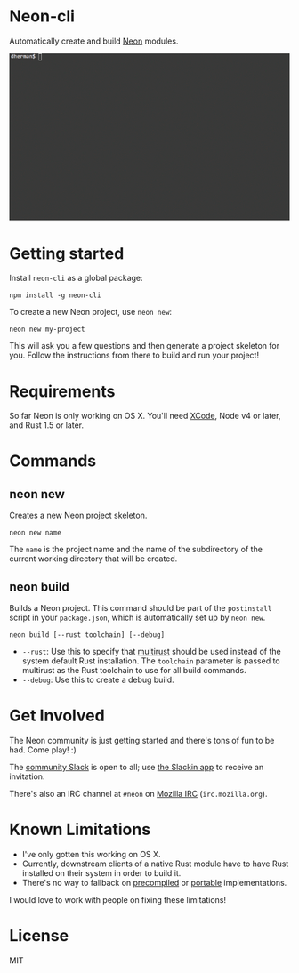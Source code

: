 # Neon-cli

Automatically create and build [Neon](https://github.com/dherman/neon) modules.

![Screencast](screencast.gif)

# Getting started

Install `neon-cli` as a global package:

```
npm install -g neon-cli
```

To create a new Neon project, use `neon new`:

```
neon new my-project
```

This will ask you a few questions and then generate a project skeleton for you. Follow the instructions from there to build and run your project!

# Requirements

So far Neon is only working on OS X. You'll need [XCode](https://developer.apple.com/xcode/download/), Node v4 or later, and Rust 1.5 or later.

# Commands

## neon new

Creates a new Neon project skeleton.

```
neon new name
```

The `name` is the project name and the name of the subdirectory of the current working directory that will be created.

## neon build

Builds a Neon project. This command should be part of the `postinstall` script in your `package.json`, which is automatically set up by `neon new`.

```
neon build [--rust toolchain] [--debug]
```

* `--rust`: Use this to specify that [multirust](https://github.com/brson/multirust) should be used instead of the system default Rust installation. The `toolchain` parameter is passed to multirust as the Rust toolchain to use for all build commands.
* `--debug`: Use this to create a debug build.

# Get Involved

The Neon community is just getting started and there's tons of fun to be had. Come play! :)

The [community Slack](http://neon-community.slack.com) is open to all; use [the Slackin app](http://neon-community-slackin.herokuapp.com) to receive an invitation.

There's also an IRC channel at `#neon` on [Mozilla IRC](https://wiki.mozilla.org/IRC) (`irc.mozilla.org`).

# Known Limitations

* I've only gotten this working on OS X.
* Currently, downstream clients of a native Rust module have to have Rust installed on their system in order to build it.
* There's no way to fallback on [precompiled](https://github.com/mapbox/node-pre-gyp) or [portable](http://insertafter.com/en/blog/native-node-module.html) implementations.

I would love to work with people on fixing these limitations!


# License

MIT
